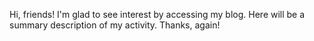 Hi, friends!
I'm glad to see interest by accessing my blog.
Here will be a summary description of my activity.
Thanks, again!
